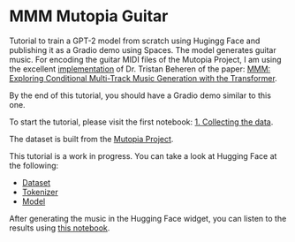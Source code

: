 # MMM Mutopia Guitar

Tutorial to train a GPT-2 model from scratch using Hugingg Face and publishing it as a Gradio demo using Spaces. The model generates guitar music. For encoding the guitar MIDI files of the Mutopia Project, I am using the excellent [implementation](https://github.com/AI-Guru/MMM-JSB) of Dr. Tristan Beheren of the paper: [MMM: Exploring Conditional Multi-Track Music Generation with the Transformer](https://arxiv.org/abs/2008.06048). 

By the end of this tutorial, you should have a Gradio demo similar to this one.

To start the tutorial, please visit the first notebook: [1. Collecting the data](https://github.com/juancopi81/MMM_Mutopia_Guitar/blob/main/src/1_Collecting_the_data.ipynb).

The dataset is built from the [Mutopia Project](https://www.mutopiaproject.org/). 

This tutorial is a work in progress. You can take a look at Hugging Face at the following:
 *  [Dataset](https://huggingface.co/datasets/juancopi81/mutopia_guitar_dataset)
 *  [Tokenizer](https://huggingface.co/juancopi81/mutopia_guitar_dataset_tokenizer)
 *  [Model](https://huggingface.co/juancopi81/mutopia_guitar_mmm)
 
After generating the music in the Hugging Face widget, you can listen to the results using [this notebook](https://colab.research.google.com/drive/14vlJwCvDmNH6SFfVuYY0Y18qTbaHEJCY?usp=sharing).